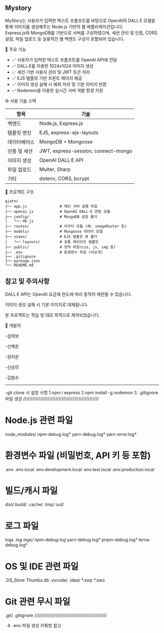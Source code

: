 ## Mystory
MyStory는 사용자가 입력한 텍스트 프롬프트를 바탕으로 OpenAI의 DALL·E 모델을 통해 이미지를 생성해주는 Node.js 기반의 웹 애플리케이션입니다.  
Express.js와 MongoDB를 기반으로 서버를 구성하였으며, 세션 관리 및 인증, CORS 설정, 파일 업로드 등 실용적인 웹 백엔드 구성이 포함되어 있습니다.

🚀 주요 기능

- ✅ 사용자가 입력한 텍스트 프롬프트를 OpenAI API에 전달
- ✅ DALL·E를 이용한 1024x1024 이미지 생성
- ✅ 세션 기반 사용자 관리 및 JWT 토큰 처리
- ✅ EJS 템플릿 기반 프론트 페이지 제공
- ✅ 이미지 생성 실패 시 예외 처리 및 기본 이미지 반환
- ✅ Nodemon을 이용한 실시간 서버 개발 환경 지원


⚙️ 사용 기술 스택

| 항목          | 기술                  |
|---------------|-----------------------|
| 백엔드        | Node.js, Express.js   |
| 템플릿 엔진   | EJS, express-ejs-layouts |
| 데이터베이스   | MongoDB + Mongoose    |
| 인증 및 세션  | JWT, express-session, connect-mongo |
| 이미지 생성   | OpenAI DALL·E API     |
| 파일 업로드   | Multer, Sharp         |
| 기타          | dotenv, CORS, bcrypt  |

📁 프로젝트 구조
```plaintext
qjatn/
├── app.js               # 메인 서버 실행 파일
├── openai.js            # OpenAI DALL·E 연동 모듈
├── config/              # MongoDB 설정 폴더
│   └── db.js
├── routes/              # 라우터 모듈 (예: imageRouter 등)
├── models/              # Mongoose 데이터 모델
├── views/               # EJS 템플릿 뷰 폴더
│   └── layouts/         # 공통 레이아웃 템플릿
├── public/              # 정적 파일(css, js, img 등)
├── .env                 # 환경변수 파일 (비공개)
├── .gitignore
├── package.json
└── README.md
```

## 참고 및 주의사항
DALL·E API는 OpenAI 요금제 한도에 따라 동작이 제한될 수 있습니다.

이미지 생성 실패 시 기본 이미지로 대체됩니다.

본 프로젝트는 학습 및 데모 목적으로 제작되었습니다.

👤 개발자

-심태보

-신채운

-권지운

-신승민

-김범수

------------------------------------------------------------------------------------------
-git clone 시 설정 사항
1.npm i express
2.npm install -g nodemon
3. .gitignore 파일 생성
/////////////////////////////////////////////////
# Node.js 관련 파일
node_modules/
npm-debug.log*
yarn-debug.log*
yarn-error.log*

# 환경변수 파일 (비밀번호, API 키 등 포함)
.env
.env.local
.env.development.local
.env.test.local
.env.production.local

# 빌드/캐시 파일
dist/
build/
.cache/
.tmp/
out/

# 로그 파일
logs
*.log
logs/
npm-debug.log*
yarn-debug.log*
pnpm-debug.log*
lerna-debug.log*

# OS 및 IDE 관련 파일
.DS_Store
Thumbs.db
.vscode/
.idea/
*.swp
*.swo

# Git 관련 무시 파일
.git/
.gitignore
///////////////////////////////////////////////

4. .env 파일 생성
카톡방 참고
